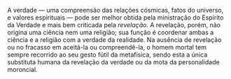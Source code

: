﻿A verdade — uma compreensão das relações cósmicas, fatos do universo, e valores espirituais — pode ser melhor obtida pela ministração do Espírito da Verdade e mais bem criticada pela *revelação.* A revelação, porém, não origina uma ciência nem uma religião; sua função é coordenar ambas a ciência e a religião com a verdade da realidade. Na ausência de revelação ou no fracasso em aceitá-la ou compreendê-la, o homem mortal tem sempre recorrido ao seu gesto fútil da metafísica, sendo esta a única substituta humana da revelação da verdade ou da mota da personalidade moroncial.